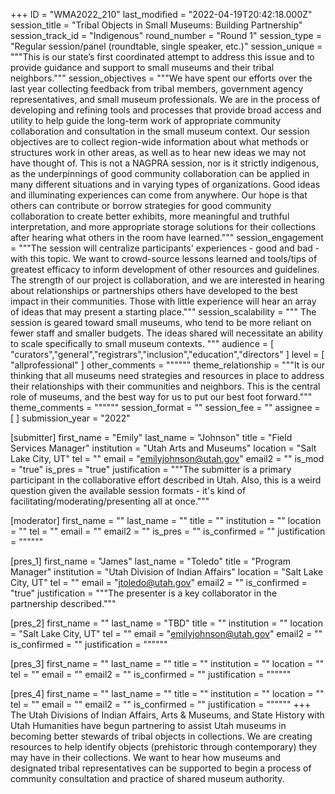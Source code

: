 +++
ID = "WMA2022_210"
last_modified = "2022-04-19T20:42:18.000Z"
session_title = "Tribal Objects in Small Museums: Building Partnership"
session_track_id = "Indigenous"
round_number = "Round 1"
session_type = "Regular session/panel (roundtable, single speaker, etc.)"
session_unique = """This is our state’s first coordinated attempt to address this issue and to provide guidance and support to small museums and their tribal neighbors."""
session_objectives = """We have spent our efforts over the last year collecting feedback from tribal members, government agency representatives, and small museum professionals. We are in the process of developing and refining tools and processes that provide broad access and utility to help guide the long-term work of appropriate community collaboration and consultation in the small museum context. Our session objectives are to collect region-wide information about what methods or structures work in other areas, as well as to hear new ideas we may not have thought of. This is not a NAGPRA session, nor is it strictly indigenous, as the underpinnings of good community collaboration can be applied in many different situations and in varying types of organizations. Good ideas and illuminating experiences can come from anywhere. Our hope is that others can contribute or borrow strategies for good community collaboration to create better exhibits, more meaningful and truthful interpretation, and more appropriate storage solutions for their collections after hearing what others in the room have learned."""
session_engagement = """The session will centralize participants' experiences - good and bad - with this topic. We want to crowd-source lessons learned and tools/tips of greatest efficacy to inform development of other resources and guidelines. The strength of our project is collaboration, and we are interested in hearing about relationships or partnerships others have developed to the best impact in their communities. Those with little experience will hear an array of ideas that may present a starting place."""
session_scalability = """ The session is geared toward small museums, who tend to be more reliant on fewer staff and smaller budgets. The ideas shared will necessitate an ability to scale specifically to small museum contexts. 
"""
audience = [ "curators","general","registrars","inclusion","education","directors" ]
level = [ "allprofessional" ]
other_comments = """"""
theme_relationship = """It is our thinking that all museums need strategies and resources in place to address their relationships with their communities and neighbors. This is the central role of museums, and the best way for us to put our best foot forward."""
theme_comments = """"""
session_format = ""
session_fee = ""
assignee = [  ]
submission_year = "2022"

[submitter]
first_name = "Emily"
last_name = "Johnson"
title = "Field Services Manager"
institution = "Utah Arts and Museums"
location = "Salt Lake City, UT"
tel = ""
email = "emilyjohnson@utah.gov"
email2 = ""
is_mod = "true"
is_pres = "true"
justification = """The submitter is a primary participant in the collaborative effort described in Utah. Also, this is a weird question given the available session formats - it's kind of facilitating/moderating/presenting all at once."""

[moderator]
first_name = ""
last_name = ""
title = ""
institution = ""
location = ""
tel = ""
email = ""
email2 = ""
is_pres = ""
is_confirmed = ""
justification = """"""

[pres_1]
first_name = "James"
last_name = "Toledo"
title = "Program Manager"
institution = "Utah Division of Indian Affairs"
location = "Salt Lake City, UT"
tel = ""
email = "jtoledo@utah.gov"
email2 = ""
is_confirmed = "true"
justification = """The presenter is a key collaborator in the partnership described."""

[pres_2]
first_name = ""
last_name = "TBD"
title = ""
institution = ""
location = "Salt Lake City, UT"
tel = ""
email = "emilyjohnson@utah.gov"
email2 = ""
is_confirmed = ""
justification = """"""

[pres_3]
first_name = ""
last_name = ""
title = ""
institution = ""
location = ""
tel = ""
email = ""
email2 = ""
is_confirmed = ""
justification = """"""

[pres_4]
first_name = ""
last_name = ""
title = ""
institution = ""
location = ""
tel = ""
email = ""
email2 = ""
is_confirmed = ""
justification = """"""
+++
The Utah Divisions of Indian Affairs, Arts & Museums, and State History with Utah Humanities have begun partnering to assist Utah museums in becoming better stewards of tribal objects in collections. We are creating resources to help identify objects (prehistoric through contemporary) they may have in their collections. We want to hear how museums and designated tribal representatives can be supported to begin a process of community consultation and practice of shared museum authority.
